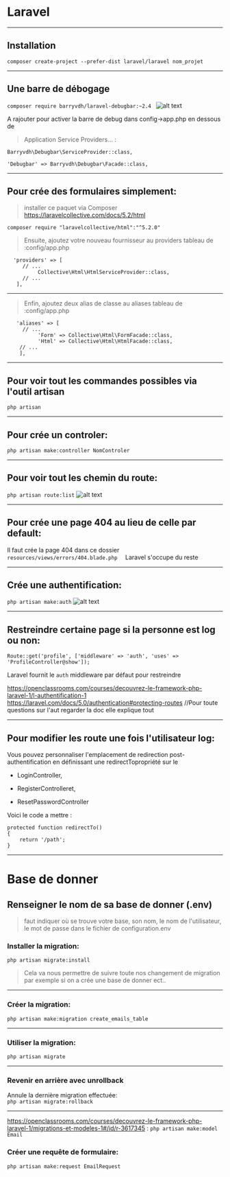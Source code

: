 # Laravel
******
## Installation
`composer create-project --prefer-dist laravel/laravel nom_projet`
******
## Une barre de débogage
`composer require barryvdh/laravel-debugbar:~2.4 `
![alt text](https://cloud.githubusercontent.com/assets/973269/4270452/740c8c8c-3ccb-11e4-8d9a-5a9e64f19351.png)

A rajouter pour activer la barre de debug dans config->app.php en dessous de   
       
> Application Service Providers... 
:

`Barryvdh\Debugbar\ServiceProvider::class,` 

`'Debugbar' => Barryvdh\Debugbar\Facade::class,`



******

## Pour crée des formulaires simplement:
> installer ce paquet via Composer
https://laravelcollective.com/docs/5.2/html

`composer require "laravelcollective/html":"^5.2.0"`

> Ensuite, ajoutez votre nouveau fournisseur au providers tableau de :config/app.php

      'providers' => [
         // ...
              Collective\Html\HtmlServiceProvider::class,
         // ...
       ],
******      
> Enfin, ajoutez deux alias de classe au aliases tableau de :config/app.php

       'aliases' => [
         // ...
              'Form' => Collective\Html\FormFacade::class,
              'Html' => Collective\Html\HtmlFacade::class,
        // ...
        ],
******

## Pour voir tout les commandes possibles via l'outil artisan

`php artisan`

******

## Pour crée un controler:

`php artisan make:controller NomControler`
******


## Pour voir tout les chemin du route:

`php artisan route:list`
![alt text](https://s3-eu-west-1.amazonaws.com/sdz-upload/prod/upload/img0154.JPG)
******

## Pour crée une page 404 au lieu de celle par default:

Il faut crée la page 404 dans ce dossier
`resources/views/errors/404.blade.php  `
Laravel s'occupe du reste

******

## Crée une authentification:

`php artisan make:auth`
![alt text](https://s3-eu-west-1.amazonaws.com/sdz-upload/prod/upload/img0182.JPG)

******

## Restreindre certaine page si la personne est log ou non:

`Route::get('profile', ['middleware' => 'auth', 'uses' => 'ProfileController@show']);`

Laravel fournit le `auth` middleware par défaut pour restreindre

https://openclassrooms.com/courses/decouvrez-le-framework-php-laravel-1/l-authentification-1
https://laravel.com/docs/5.0/authentication#protecting-routes
//Pour toute questions sur l'aut regarder la doc elle explique tout
******

## Pour modifier les route une fois l'utilisateur log:

Vous pouvez personnaliser l'emplacement de redirection post-authentification 
en définissant une  redirectTopropriété sur le 

* LoginController,

* RegisterControlleret,

* ResetPasswordController

Voici le code a mettre :

    protected function redirectTo()
    {
        return '/path';
    }

******
# Base de donner

## Renseigner le nom de sa base de donner (.env)
> faut indiquer où se trouve votre base, son nom, le nom de l'utilisateur, le mot de passe dans le fichier de configuration.env
### Installer la migration:   
`php artisan migrate:install`
> Cela va nous permettre de suivre toute nos changement de migration par exemple si on a crée une base de donner ect..

*******
### Créer la migration:     
`php artisan make:migration create_emails_table`


*******
### Utiliser la migration:    
`php artisan migrate`


*******
### Revenir en arrière avec unrollback 
Annule la dernière migration effectuée:       
`php artisan migrate:rollback`
*******





https://openclassrooms.com/courses/decouvrez-le-framework-php-laravel-1/migrations-et-modeles-1#/id/r-3617345 :
`php artisan make:model Email`

### Créer une requête de formulaire:            
`php artisan make:request EmailRequest`
